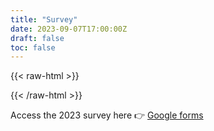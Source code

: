 ```yaml
---
title: "Survey"
date: 2023-09-07T17:00:00Z
draft: false
toc: false
---
```


{{< raw-html >}}
<script> window.location.replace("https://docs.google.com/forms/d/e/1FAIpQLSejU2_0YuYx9ZWQvkaFGv1MruX3e8Sj9ohiP6ECyk4LgLVtuQ/viewform?usp=sf_link") </script>
{{< /raw-html >}}


Access the 2023 survey here 👉
[Google forms](https://docs.google.com/forms/d/e/1FAIpQLSejU2_0YuYx9ZWQvkaFGv1MruX3e8Sj9ohiP6ECyk4LgLVtuQ/viewform?usp=sf_link)
